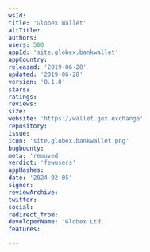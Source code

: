 ```yaml
---
wsId: 
title: 'Globex Wallet'
altTitle: 
authors: 
users: 500
appId: 'site.globex.bankwallet'
appCountry: 
released: '2019-06-28'
updated: '2019-06-28'
version: '0.1.0'
stars: 
ratings: 
reviews: 
size: 
website: 'https://wallet.gex.exchange'
repository: 
issue: 
icon: 'site.globex.bankwallet.png'
bugbounty: 
meta: 'removed'
verdict: 'fewusers'
appHashes: 
date: '2024-02-05'
signer: 
reviewArchive: 
twitter: 
social: 
redirect_from: 
developerName: 'Globex Ltd.'
features: 

---
```


